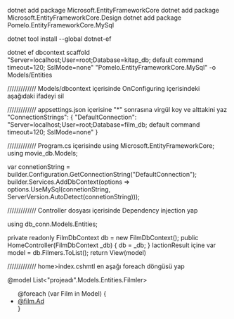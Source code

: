 dotnet add package Microsoft.EntityFrameworkCore 
dotnet add package Microsoft.EntityFrameworkCore.Design 
dotnet add package Pomelo.EntityFrameworkCore.MySql

dotnet tool install --global dotnet-ef

dotnet ef dbcontext scaffold "Server=localhost;User=root;Database=kitap_db; default command timeout=120; SslMode=none" "Pomelo.EntityFrameworkCore.MySql" -o Models/Entities

///////////// Models/dbcontext içerisinde
OnConfiguring içerisindeki aşağıdaki ifadeyi sil


///////////// appsettings.json içerisine "*" sonrasına virgül koy ve alttakini yaz
"ConnectionStrings": {
    "DefaultConnection": "Server=localhost;User=root;Database=film_db; default command timeout=120; SslMode=none"
  }


///////////// Program.cs içerisinde
using Microsoft.EntityFrameworkCore;
using movie_db.Models;

var connetionString = builder.Configuration.GetConnectionString("DefaultConnection");
builder.Services.AddDbContext<KitapDbContext>(options => options.UseMySql(connetionString, ServerVersion.AutoDetect(connetionString)));


///////////// Controller dosyası içerisinde
Dependency injection yap

using db_conn.Models.Entities;

private readonly FilmDbContext db = new FilmDbContext();
    public HomeController(FilmDbContext _db)
    {
        db = _db;
    }
IactionResult içine
var model = db.Filmers.ToList();
return View(model)

/////////////
home>index.cshmtl en aşağı foreach döngüsü yap

@model List<"projeadı".Models.Entities.Filmler>
<ul>
   @foreach (var Film in Model)
    {
     <li><a href=#>@film.Ad</a></li>
    }
</ul>

